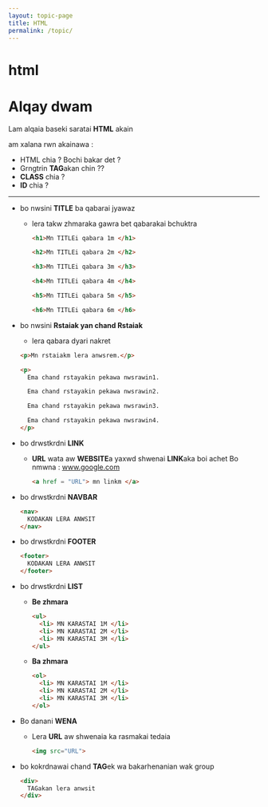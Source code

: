 ```yaml
---
layout: topic-page
title: HTML
permalink: /topic/
---
```

# html
# Alqay dwam

Lam alqaia baseki saratai **HTML** akain

am xalana rwn akainawa :

* HTML chia ? Bochi bakar det ?
* Grngtrin **TAG**akan chin ??
* **CLASS** chia ?
* **ID** chia ?

------------------------------

* bo nwsini **TITLE** ba qabarai jyawaz
  * lera takw zhmaraka gawra bet qabarakai bchuktra
    ```html
    <h1>Mn TITLEi qabara 1m </h1>
    
    <h2>Mn TITLEi qabara 2m </h2>
    
    <h3>Mn TITLEi qabara 3m </h3>
    
    <h4>Mn TITLEi qabara 4m </h4>
    
    <h5>Mn TITLEi qabara 5m </h5>

    <h6>Mn TITLEi qabara 6m </h6>
    ```
* bo nwsini **Rstaiak yan chand Rstaiak**
  * lera qabara dyari nakret
  ```html
  <p>Mn rstaiakm lera anwsrem.</p>

  <p>
    Ema chand rstayakin pekawa nwsrawin1.

    Ema chand rstayakin pekawa nwsrawin2.

    Ema chand rstayakin pekawa nwsrawin3.

    Ema chand rstayakin pekawa nwsrawin4.
  </p>
  ```
* bo drwstkrdni **LINK**
  * **URL** wata aw **WEBSITE**a yaxwd shwenai **LINK**aka boi achet
      Bo nmwna : www.google.com
    ```html
    <a href = "URL"> mn linkm </a>
    ```

* bo drwstkrdni **NAVBAR** 
  ```html
  <nav>
    KODAKAN LERA ANWSIT
  </nav>
  ```
* bo drwstkrdni **FOOTER**
  ```html
  <footer>
    KODAKAN LERA ANWSIT
  </footer>
  ```
* bo drwstkrdni **LIST**
  * **Be zhmara**
    ```html
    <ul>
      <li> MN KARASTAI 1M </li>
      <li> MN KARASTAI 2M </li>
      <li> MN KARASTAI 3M </li>
    </ul>
    ```
  * **Ba zhmara**
    ```html
    <ol>
      <li> MN KARASTAI 1M </li>
      <li> MN KARASTAI 2M </li>
      <li> MN KARASTAI 3M </li>
    </ol>
    ```
* Bo danani **WENA**
  * Lera **URL** aw shwenaia ka rasmakai tedaia
    ```html
    <img src="URL">
    ```
* bo kokrdnawai chand **TAG**ek wa bakarhenanian wak group
  ```html
  <div>
    TAGakan lera anwsit
  </div>
  ```